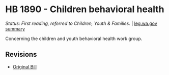 # HB 1890 - Children behavioral health
*Status: First reading, referred to Children, Youth & Families.* | [leg.wa.gov summary](https://app.leg.wa.gov/billsummary?BillNumber=1890&Year=2021)

Concerning the children and youth behavioral health work group.

## Revisions
* [Original Bill](1/)